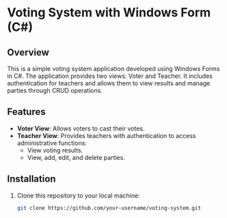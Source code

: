 # Voting System with Windows Form (C#)

## Overview

This is a simple voting system application developed using Windows Forms in C#. The application provides two views: Voter and Teacher. It includes authentication for teachers and allows them to view results and manage parties through CRUD operations.

## Features

- **Voter View**: Allows voters to cast their votes.
- **Teacher View**: Provides teachers with authentication to access administrative functions:
  - View voting results.
  - View, add, edit, and delete parties.

## Installation

1. Clone this repository to your local machine:

   ```bash
   git clone https://github.com/your-username/voting-system.git
